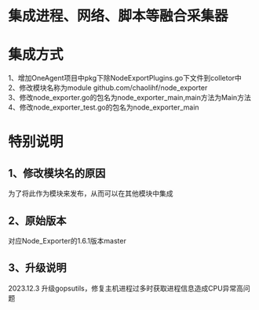 # 集成进程、网络、脚本等融合采集器
# 集成方式
1、增加OneAgent项目中pkg下除NodeExportPlugins.go下文件到colletor中  
2、修改模块名称为module github.com/chaolihf/node_exporter  
3、修改node_exporter.go的包名为node_exporter_main,main方法为Main方法
4、修改node_exporter_test.go的包名为node_exporter_main

# 特别说明
## 1、修改模块名的原因
为了将此作为模块来发布，从而可以在其他模块中集成

## 2、原始版本
对应Node_Exporter的1.6.1版本master

## 3、升级说明
2023.12.3 升级gopsutils，修复主机进程过多时获取进程信息造成CPU异常高问题